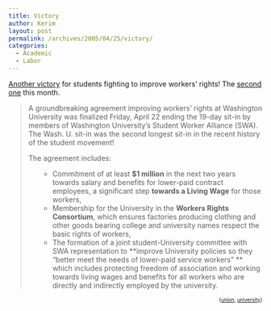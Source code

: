 ```yaml
---
title: Victory
author: Kerim
layout: post
permalink: /archives/2005/04/25/victory/
categories:
  - Academic
  - Labor
---
```

<a href="http://www.jwj.org/updates/media/2005/04-22-05SlapWashUSitIn.htm" onclick="_gaq.push(['_trackEvent', 'outbound-article', 'http://www.jwj.org/updates/media/2005/04-22-05SlapWashUSitIn.htm', 'Another victory']);" >Another victory</a> for students fighting to improve workers&#8217; rights! The <a href="http://test.oxus.net/archives/2005/04/04/expendable/" onclick="_gaq.push(['_trackEvent', 'outbound-article', 'http://test.oxus.net/archives/2005/04/04/expendable/', 'second one']);" >second one</a> this month.

> A groundbreaking agreement improving workers&#8217; rights at Washington University was finalized Friday, April 22 ending the 19-day sit-in by members of Washington University&#8217;s Student Worker Alliance (SWA). The Wash. U. sit-in was the second longest sit-in in the recent history of the student movement!
> 
> The agreement includes:<ul type=disc> 
> 
>   * Commitment of at least **$1 million** in the next two years towards salary and benefits for lower-paid contract employees, a significant step **towards a Living Wage** for those workers,
>   * Membership for the University in the **Workers Rights Consortium**, which ensures factories producing clothing and other goods bearing college and university names respect the basic rights of workers,
>   * The formation of a joint student-University committee with SWA representation to **improve University policies so they &#8220;better meet the needs of lower-paid service workers&#8221; ** which includes protecting freedom of association and working towards living wages and benefits for all workers who are directly and indirectly employed by the university.</ul> 
<!-- technorati tags start -->

<div style="text-align:right;">
  <span style="font-size:x-small;">{<a href="http://technorati.com/tag/union" onclick="_gaq.push(['_trackEvent', 'outbound-article', 'http://technorati.com/tag/union', 'union']);"  rel="tag">union</a>, <a href="http://technorati.com/tag/university" onclick="_gaq.push(['_trackEvent', 'outbound-article', 'http://technorati.com/tag/university', 'university']);"  rel="tag">university</a>}</span>


<!-- technorati tags end -->

